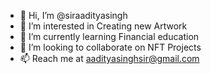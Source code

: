 - 👋 Hi, I’m @siraadityasingh
- 👀 I’m interested in Creating new Artwork
- 🌱 I’m currently learning Financial education
- 💞️ I’m looking to collaborate on NFT Projects
- 📫 Reach me at aadityasinghsir@gmail.com

<!---
siraadityasingh/siraadityasingh is a ✨ special ✨ repository because its `README.md` (this file) appears on your GitHub profile.
You can click the Preview link to take a look at your changes.
--->
